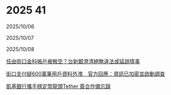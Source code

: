 # 2025 41

2025/10/06

2025/10/07

2025/10/08

[任由街口金科帳戶被搬空？台新銀澄清絕無違法或延誤情事](https://ec.ltn.com.tw/article/breakingnews/5204676)

[街口支付疑600萬筆用戶資料外洩　官方回應：資訊已加密並啟動調查](https://www.scooptw.com/cnews/405034/%E8%A1%97%E5%8F%A3%E6%94%AF%E4%BB%98%E7%96%91600%E8%90%AC%E7%AD%86%E7%94%A8%E6%88%B6%E8%B3%87%E6%96%99%E5%A4%96%E6%B4%A9%E3%80%80%E5%AE%98%E6%96%B9%E5%9B%9E%E6%87%89%EF%BC%9A%E8%B3%87%E8%A8%8A/)

[凱基銀行攜手穩定幣龍頭Tether 簽合作備忘錄](https://www.cna.com.tw/news/afe/202510080104.aspx)